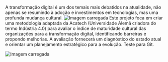 A transformação digital é um dos temais mais debatidos na atualidade, não apenas se resumindo à adoção e investimentos em tecnologias, mas uma profunda mudança cultural. ![Imagem carregada](https://raw.githubusercontent.com/rafaelzorzetti/digitalmaturity-organizationalculture/main/images/transformacaodigital.jpg)
Este projeto foca em criar uma metodologia adaptada da Acatech (Universidade Alemã criadora do termo Indústria 4.0) para avaliar o índice de maturidade cultural das organizações para a transformação digital, identificando barreiras e propondo melhorias. A avaliação fornecerá um diagnóstico do estado atual e orientar um planejamento estratégico para a evolução. Teste para Git.



![Imagem carregada](https://raw.githubusercontent.com/rafaelzorzetti/digitalmaturity-organizationalculture/main/images/transformacaodigital.jpg)